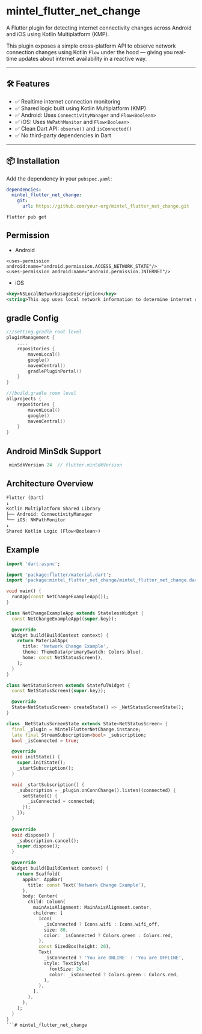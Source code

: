 # mintel_flutter_net_change

A Flutter plugin for detecting internet connectivity changes across Android and iOS using Kotlin Multiplatform (KMP).

This plugin exposes a simple cross-platform API to observe network connection changes using Kotlin `Flow` under the hood — giving you real-time updates about internet availability in a reactive way.

---

## 🛠 Features

- ✅ Realtime internet connection monitoring
- ✅ Shared logic built using Kotlin Multiplatform (KMP)
- ✅ Android: Uses `ConnectivityManager` and `Flow<Boolean>`
- ✅ iOS: Uses `NWPathMonitor` and `Flow<Boolean>`
- ✅ Clean Dart API: `observe()` and `isConnected()`
- ✅ No third-party dependencies in Dart

---

## 📦 Installation

Add the dependency in your `pubspec.yaml`:

```yaml
dependencies:
  mintel_flutter_net_change:
    git:
      url: https://github.com/your-org/mintel_flutter_net_change.git
```

```shell
flutter pub get
```

## Permission
- Android
```manifest
<uses-permission android:name="android.permission.ACCESS_NETWORK_STATE"/>
<uses-permission android:name="android.permission.INTERNET"/>
```

- iOS
```xml
<key>NSLocalNetworkUsageDescription</key>
<string>This app uses local network information to determine internet connection status.</string>
```

## gradle Config
```kotlin
///setting.gradle root level
pluginManagement {
    ....
    repositories {
        mavenLocal()
        google()
        mavenCentral()
        gradlePluginPortal()
    }
}

///build.gradle room level
allprojects {
    repositories {
        mavenLocal()
        google()
        mavenCentral()
    }
}
```

## Android MinSdk Support
```kotlin
 minSdkVersion 24  // flutter.minSdkVersion
```


## Architecture Overview
```dart
Flutter (Dart)
↓
Kotlin Multiplatform Shared Library
├── Android: ConnectivityManager
└── iOS: NWPathMonitor
↓
Shared Kotlin Logic (Flow<Boolean>)
```

## Example
```dart
import 'dart:async';

import 'package:flutter/material.dart';
import 'package:mintel_flutter_net_change/mintel_flutter_net_change.dart';

void main() {
  runApp(const NetChangeExampleApp());
}

class NetChangeExampleApp extends StatelessWidget {
  const NetChangeExampleApp({super.key});

  @override
  Widget build(BuildContext context) {
    return MaterialApp(
      title: 'Network Change Example',
      theme: ThemeData(primarySwatch: Colors.blue),
      home: const NetStatusScreen(),
    );
  }
}

class NetStatusScreen extends StatefulWidget {
  const NetStatusScreen({super.key});

  @override
  State<NetStatusScreen> createState() => _NetStatusScreenState();
}

class _NetStatusScreenState extends State<NetStatusScreen> {
  final _plugin = MintelFlutterNetChange.instance;
  late final StreamSubscription<bool> _subscription;
  bool _isConnected = true;

  @override
  void initState() {
    super.initState();
    _startSubscription();
  }

  void _startSubscription() {
    _subscription = _plugin.onConnChange().listen((connected) {
      setState(() {
        _isConnected = connected;
      });
    });
  }
  
  @override
  void dispose() {
    _subscription.cancel();
    super.dispose();
  }

  @override
  Widget build(BuildContext context) {
    return Scaffold(
      appBar: AppBar(
        title: const Text('Network Change Example'),
      ),
      body: Center(
        child: Column(
          mainAxisAlignment: MainAxisAlignment.center,
          children: [
            Icon(
              _isConnected ? Icons.wifi : Icons.wifi_off,
              size: 80,
              color: _isConnected ? Colors.green : Colors.red,
            ),
            const SizedBox(height: 20),
            Text(
              _isConnected ? 'You are ONLINE' : 'You are OFFLINE',
              style: TextStyle(
                fontSize: 24,
                color: _isConnected ? Colors.green : Colors.red,
              ),
            ),
          ],
        ),
      ),
    );
  }
}
```# mintel_flutter_net_change
